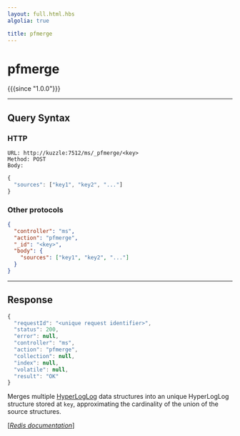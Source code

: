 ```yaml
---
layout: full.html.hbs
algolia: true

title: pfmerge
---
```


# pfmerge

{{{since "1.0.0"}}}




---

## Query Syntax

### HTTP

```http
URL: http://kuzzle:7512/ms/_pfmerge/<key>
Method: POST  
Body:
```


```js
{
  "sources": ["key1", "key2", "..."]
}
```



### Other protocols


```json
{
  "controller": "ms",
  "action": "pfmerge",
  "_id": "<key>",
  "body": {
    "sources": ["key1", "key2", "..."]
  }
}
```

---

## Response

```javascript
{
  "requestId": "<unique request identifier>",
  "status": 200,
  "error": null,
  "controller": "ms",
  "action": "pfmerge",
  "collection": null,
  "index": null,
  "volatile": null,
  "result": "OK"
}
```

Merges multiple [HyperLogLog](https://en.wikipedia.org/wiki/HyperLogLog) data structures into an unique HyperLogLog structure stored at `key`, approximating the cardinality of the union of the source structures.

[[_Redis documentation_]](https://redis.io/commands/pfmerge)
